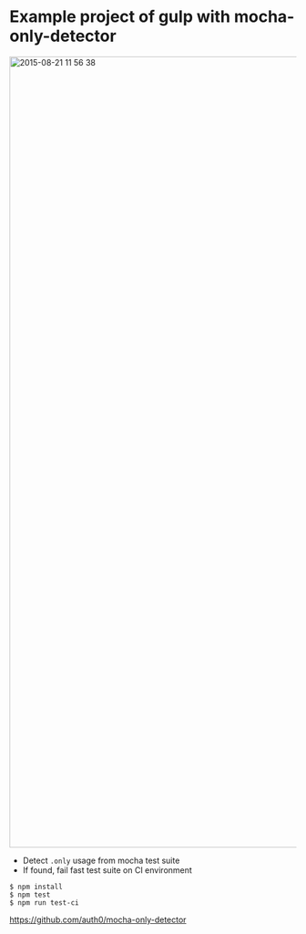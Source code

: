 Example project of gulp with mocha-only-detector
================================================

<img width="1389" alt="2015-08-21 11 56 38" src="https://cloud.githubusercontent.com/assets/10515/9411317/5578e148-4860-11e5-8206-8bf0581727af.png">

- Detect `.only` usage from mocha test suite
- If found, fail fast test suite on CI environment

```
$ npm install
$ npm test
$ npm run test-ci
```

https://github.com/auth0/mocha-only-detector
